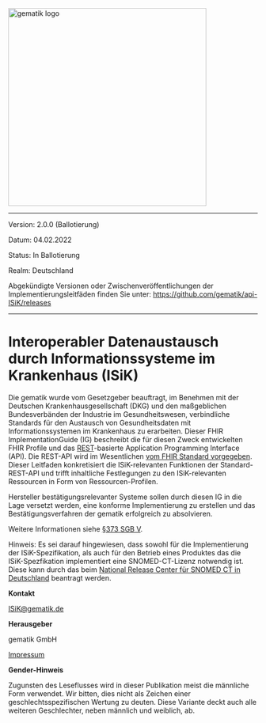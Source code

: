 <img src="https://raw.githubusercontent.com/gematik/api-ISiK/master/images/Gematik_Logo_Flag.jpg" alt="gematik logo" width="400"/>

----
Version: 2.0.0 (Ballotierung)

Datum: 04.02.2022

Status: In Ballotierung

Realm: Deutschland

Abgekündigte Versionen oder Zwischenveröffentlichungen der Implementierungsleitfäden finden Sie unter:  https://github.com/gematik/api-ISiK/releases


----


# Interoperabler Datenaustausch durch Informationssysteme im Krankenhaus (ISiK)

Die gematik wurde vom Gesetzgeber beauftragt, im Benehmen mit der Deutschen Krankenhausgesellschaft (DKG) und den maßgeblichen Bundesverbänden der Industrie im Gesundheitswesen, verbindliche Standards für den Austausch von Gesundheitsdaten mit Informationssystemen im Krankenhaus zu erarbeiten. Dieser FHIR ImplementationGuide (IG) beschreibt die für diesen Zweck entwickelten FHIR Profile und das [REST](https://de.wikipedia.org/wiki/Representational_State_Transfer)-basierte Application Programming Interface (API). Die REST-API wird im Wesentlichen [vom FHIR Standard vorgegeben](https://www.hl7.org/fhir/http.html). Dieser Leitfaden konkretisiert die ISiK-relevanten Funktionen der Standard-REST-API und trifft inhaltliche Festlegungen zu den ISiK-relevanten Ressourcen in Form von Ressourcen-Profilen.

Hersteller bestätigungsrelevanter Systeme sollen durch diesen IG in die Lage versetzt werden, eine konforme Implementierung zu erstellen und das Bestätigungsverfahren der gematik erfolgreich zu absolvieren.

Weitere Informationen siehe [§373 SGB V](https://www.gesetze-im-internet.de/sgb_5/__373.html).

Hinweis: Es sei darauf hingewiesen, dass sowohl für die Implementierung der ISiK-Spezifikation, als auch für den Betrieb eines Produktes das die ISiK-Spezfikation implementiert eine SNOMED-CT-Lizenz notwendig ist. Diese kann durch das beim [National Release Center für SNOMED CT in Deutschland](https://www.bfarm.de/DE/Kodiersysteme/Terminologien/SNOMED-CT/_node.html) beantragt werden.

**Kontakt**

[ISiK@gematik.de](ISiK@gematik.de)

**Herausgeber**

gematik GmbH

[Impressum](https://www.gematik.de/impressum/)

**Gender-Hinweis** 

Zugunsten des Leseflusses wird in dieser Publikation meist die
männliche Form verwendet. Wir bitten, dies nicht als Zeichen einer
geschlechtsspezifischen Wertung zu deuten. Diese Variante deckt auch alle
weiteren Geschlechter, neben männlich und weiblich, ab.